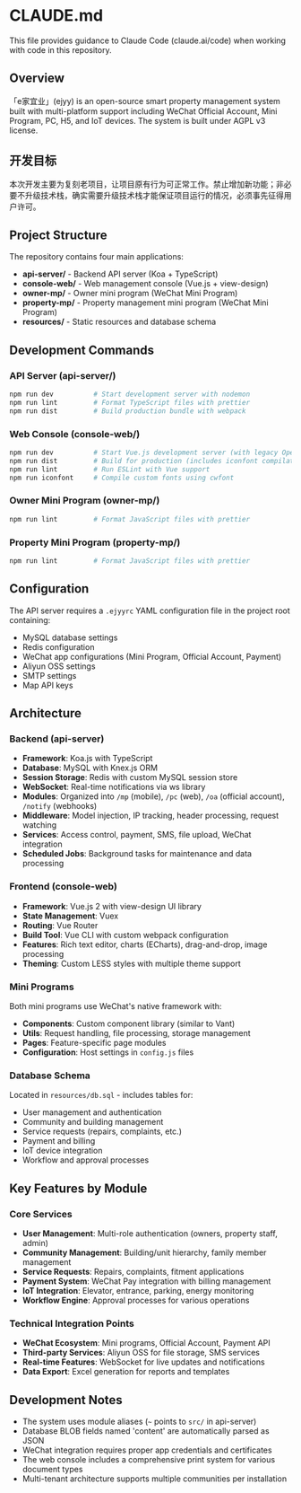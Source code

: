 # CLAUDE.md

This file provides guidance to Claude Code (claude.ai/code) when working with code in this repository.

## Overview

「e家宜业」(ejyy) is an open-source smart property management system built with multi-platform support including WeChat Official Account, Mini Program, PC, H5, and IoT devices. The system is built under AGPL v3 license.

## 开发目标
本次开发主要为复刻老项目，让项目原有行为可正常工作。禁止增加新功能；非必要不升级技术栈，确实需要升级技术栈才能保证项目运行的情况，必须事先征得用户许可。

## Project Structure

The repository contains four main applications:

- **api-server/** - Backend API server (Koa + TypeScript)
- **console-web/** - Web management console (Vue.js + view-design)
- **owner-mp/** - Owner mini program (WeChat Mini Program)
- **property-mp/** - Property management mini program (WeChat Mini Program)
- **resources/** - Static resources and database schema

## Development Commands

### API Server (api-server/)
```bash
npm run dev          # Start development server with nodemon
npm run lint         # Format TypeScript files with prettier
npm run dist         # Build production bundle with webpack
```

### Web Console (console-web/)
```bash
npm run dev          # Start Vue.js development server (with legacy OpenSSL support)
npm run dist         # Build for production (includes iconfont compilation)
npm run lint         # Run ESLint with Vue support
npm run iconfont     # Compile custom fonts using cwfont
```

### Owner Mini Program (owner-mp/)
```bash
npm run lint         # Format JavaScript files with prettier
```

### Property Mini Program (property-mp/)
```bash
npm run lint         # Format JavaScript files with prettier
```

## Configuration

The API server requires a `.ejyyrc` YAML configuration file in the project root containing:
- MySQL database settings
- Redis configuration  
- WeChat app configurations (Mini Program, Official Account, Payment)
- Aliyun OSS settings
- SMTP settings
- Map API keys

## Architecture

### Backend (api-server)
- **Framework**: Koa.js with TypeScript
- **Database**: MySQL with Knex.js ORM
- **Session Storage**: Redis with custom MySQL session store
- **WebSocket**: Real-time notifications via ws library
- **Modules**: Organized into `/mp` (mobile), `/pc` (web), `/oa` (official account), `/notify` (webhooks)
- **Middleware**: Model injection, IP tracking, header processing, request watching
- **Services**: Access control, payment, SMS, file upload, WeChat integration
- **Scheduled Jobs**: Background tasks for maintenance and data processing

### Frontend (console-web)
- **Framework**: Vue.js 2 with view-design UI library
- **State Management**: Vuex
- **Routing**: Vue Router
- **Build Tool**: Vue CLI with custom webpack configuration
- **Features**: Rich text editor, charts (ECharts), drag-and-drop, image processing
- **Theming**: Custom LESS styles with multiple theme support

### Mini Programs
Both mini programs use WeChat's native framework with:
- **Components**: Custom component library (similar to Vant)
- **Utils**: Request handling, file processing, storage management
- **Pages**: Feature-specific page modules
- **Configuration**: Host settings in `config.js` files

### Database Schema
Located in `resources/db.sql` - includes tables for:
- User management and authentication
- Community and building management
- Service requests (repairs, complaints, etc.)
- Payment and billing
- IoT device integration
- Workflow and approval processes

## Key Features by Module

### Core Services
- **User Management**: Multi-role authentication (owners, property staff, admin)
- **Community Management**: Building/unit hierarchy, family member management
- **Service Requests**: Repairs, complaints, fitment applications
- **Payment System**: WeChat Pay integration with billing management
- **IoT Integration**: Elevator, entrance, parking, energy monitoring
- **Workflow Engine**: Approval processes for various operations

### Technical Integration Points
- **WeChat Ecosystem**: Mini programs, Official Account, Payment API
- **Third-party Services**: Aliyun OSS for file storage, SMS services
- **Real-time Features**: WebSocket for live updates and notifications
- **Data Export**: Excel generation for reports and templates

## Development Notes

- The system uses module aliases (`~` points to `src/` in api-server)
- Database BLOB fields named 'content' are automatically parsed as JSON
- WeChat integration requires proper app credentials and certificates
- The web console includes a comprehensive print system for various document types
- Multi-tenant architecture supports multiple communities per installation